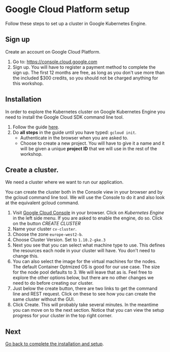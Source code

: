 # Google Cloud Platform setup
Follow these steps to set up a cluster in Google Kubernetes Engine.

## Sign up
Create an account on Google Cloud Platform. 
  1. Go to: https://console.cloud.google.com 
  2. Sign up. You will have to register a payment method to complete the sign up. The first 12 months are free, as long as you don't use more than the included $300 credits, so you should not be charged anything for this workshop.

## Installation
In order to explore the Kubernetes cluster on Google Kubernetes Engine you need to install the Google Cloud SDK command line tool.
  1. Follow the guide [here](https://cloud.google.com/sdk/docs/downloads-interactive).
  2. Do **all steps** in the guide until you have typed:  `gcloud init`.
        - Authenticate in the browser when you are asked to. 
        - Choose to create a new project. 
      You will have to give it a name and it will be given a unique **project ID** that we will use in the rest of the workshop. 

## Create a cluster.
We need a cluster where we want to run our application.

You can create the cluster both in the Console view in your browser and by the gcloud command line tool. We will use the Console to do it and also look at the equivalent gcloud command. 

  1. Visit [Google Cloud Console](https://console.cloud.google.com/) in your browser. Click on *Kubernetes Engine* in the left side menu. If you are asked to enable the engine, do so. Click on the button *CREATE CLUSTER*
  2. Name your cluster `cv-cluster`.
  3. Choose the zone `europe-west2-b`.
  4. Choose Cluster Version. Set to `1.10.2-gke.3`
  5. Next you see that you can select what machine type to use. This defines the resources each node in your cluster will have. You don't need to change this.
  6. You can also select the image for the virtual machines for the nodes. The default Container Optmized OS is good for our use case. The size for the node pool defaults to 3. We will leave that as is. Feel free to explore the other options below, but there are no other changes we need to do before creating our cluster.
  7. Just below the create button, there are two links to get the command line and REST request. Click on these to see how you can create the same cluster without the GUI.
  8. Click Create. This will probably take several minutes. In the meantime you can move on to the next section. Notice that you can view the setup progress for your cluster in the top right corner.


## Next

[Go back to complete the installation and setup](./1-installation-tasks.md).
